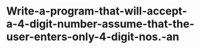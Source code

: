 # Write-a-program-that-will-accept-a-4-digit-number-assume-that-the-user-enters-only-4-digit-nos.-an